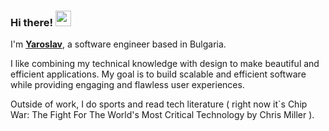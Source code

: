 ### Hi there! <img src="https://emojis.slackmojis.com/emojis/images/1536351075/4594/blob-wave.gif" width="25"/>

I'm [**Yaroslav**](), a software engineer based in Bulgaria.

I like combining my technical knowledge with design to make beautiful and efficient applications. My goal is to build scalable and efficient software while providing engaging and flawless user experiences.

Outside of work, I do sports and read tech literature ( right now it`s Chip War: The Fight For The World's Most Critical Technology by Chris Miller ).


